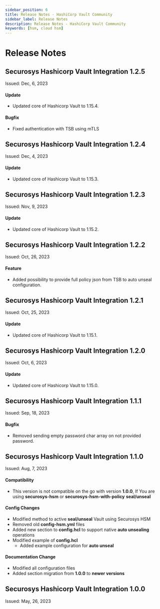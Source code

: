 ```yaml
---
sidebar_position: 6
title: Release Notes - HashiCorp Vault Community
sidebar_label: Release Notes
description: Release Notes - HashiCorp Vault Community
keywords: [hsm, cloud hsm]
---
```


# Release Notes

## Securosys Hashicorp Vault Integration 1.2.5
Issued: Dec, 6, 2023
#### Update
- Updated core of Hashicorp Vault to 1.15.4.
#### Bugfix
- Fixed authentication with TSB using mTLS

## Securosys Hashicorp Vault Integration 1.2.4
Issued: Dec, 4, 2023
#### Update
- Updated core of Hashicorp Vault to 1.15.3.

## Securosys Hashicorp Vault Integration 1.2.3
Issued: Nov, 9, 2023
#### Update
- Updated core of Hashicorp Vault to 1.15.2.

## Securosys Hashicorp Vault Integration 1.2.2
Issued: Oct, 26, 2023
#### Feature
- Added possibility to provide full policy json from TSB to auto unseal configuration.

## Securosys Hashicorp Vault Integration 1.2.1
Issued: Oct, 25, 2023
#### Update
- Updated core of Hashicorp Vault to 1.15.1.

## Securosys Hashicorp Vault Integration 1.2.0
Issued: Oct, 6, 2023
#### Update
- Updated core of Hashicorp Vault to 1.15.0.

## Securosys Hashicorp Vault Integration 1.1.1
Issued: Sep, 18, 2023
#### Bugfix
- Removed sending empty password char array on not provided password.

## Securosys Hashicorp Vault Integration 1.1.0
Issued: Aug, 7, 2023
#### Compatibility
- This version is not compatible on the go with version **1.0.0**, If You are using **securosys-hsm** or **securosys-hsm-with-policy** **seal/unseal**

#### Config Changes
- Modified method to active **seal/unseal** Vault using Securosys HSM
- Removed old **config-hsm.yml** files 
- Added new section to **config.hcl** to support native **auto unsealing** operations
- Modified example of **config.hcl**
  - Added example configuration for **auto unseal**
#### Documentation Change
 - Modified all configuration files
 - Added section migration from **1.0.0** to **newer versions**

## Securosys Hashicorp Vault Integration 1.0.0
Issued: May, 26, 2023